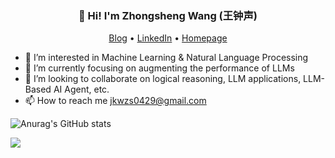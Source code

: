 <h3 align="center">👋 Hi! I'm Zhongsheng Wang (王钟声)</h3>

<p align="center">
  <a href="https://jkwzs.cn">Blog</a> •
  <a href="https://www.linkedin.com/in/zhongsheng-wang-095804278/">LinkedIn</a> •
  <a href="https://wzs010429.github.io/">Homepage</a>
</p>



- 👀 I’m interested in Machine Learning & Natural Language Processing
- 🌱 I’m currently focusing on augmenting the performance of LLMs
- 💞️ I’m looking to collaborate on logical reasoning, LLM applications, LLM-Based AI Agent, etc.
- 📫 How to reach me jkwzs0429@gmail.com

<!---
Wzs01049/Wzs01049 is a ✨ special ✨ repository because its `README.md` (this file) appears on your GitHub profile.
You can click the Preview link to take a look at your changes.
--->


![Anurag's GitHub stats](https://github-readme-stats.vercel.app/api?username=Wzs010429&count_private=true)



![](https://stats.deeptrain.net/user/Wzs010429?theme=light)

